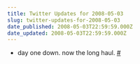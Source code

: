 ```yaml
---
title: Twitter Updates for 2008-05-03
slug: twitter-updates-for-2008-05-03
date_published: 2008-05-03T22:59:59.000Z
date_updated: 2008-05-03T22:59:59.000Z
---
```


- day one down. now the long haul. [#](http://twitter.com/joelgoodman/statuses/802592406)
